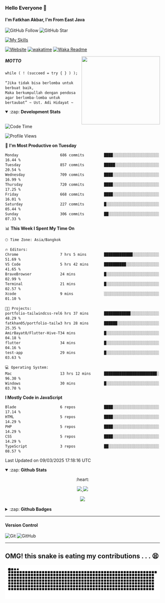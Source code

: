### Hello Everyone 👋

#### I'm Fatkhan Akbar, I'm From East Java

![GitHub Follow](https://img.shields.io/github/followers/fatkhan05.svg?style=social&label=Follow)
![GitHub Star](https://img.shields.io/github/stars/fatkhan05?affiliations=OWNER%2CCOLLABORATOR&style=social&label=Star)

[![My Skills](https://skillicons.dev/icons?i=php,tailwind,js,laravel,vscode,linux,html,nextjs,nginx)](https://skillicons.dev)

[![Website](https://img.shields.io/website?up_message=online&up_color=61DBFB&down_message=online&down_color=FF0000&url=https%3A%2F%2Fportfolio-fatkhan&logo=tailwindcss)](https://fatkhan05.github.io/portfolio-tailwindcss)
[![wakatime](https://wakatime.com/badge/user/bbcd646f-1daf-4865-a20e-46d4c803e6f8.svg)](https://wakatime.com/@bbcd646f-1daf-4865-a20e-46d4c803e6f8)
[![Waka Readme](https://github.com/eby8zevin/eby8zevin/actions/workflows/anmol098.yml/badge.svg)](https://github.com/eby8zevin/eby8zevin/actions/workflows/anmol098.yml)

<img src="https://github.com/eby8zevin/eby8zevin/blob/main/assets/Octocat.png" width="255" height="222" align='right'>

##### MOTTO

```
while ( ! (succeed = try { } ) );

“Jika tidak bisa berlomba untuk berbuat baik,
Maka berkumpullah dengan pendosa
agar berlomba-lomba untuk bertaubat” ~ Ust. Adi Hidayat ~
```

<details open>
  <summary> :zap: <b>Development Stats</b> </summary>  
<br/>
  
<!--START_SECTION:waka-->
![Code Time](http://img.shields.io/badge/Code%20Time-1%2C095%20hrs%2048%20mins-blue)

![Profile Views](http://img.shields.io/badge/Profile%20Views-1-blue)

📅 **I'm Most Productive on Tuesday** 

```text
Monday                   686 commits         ████░░░░░░░░░░░░░░░░░░░░░   16.44 % 
Tuesday                  857 commits         █████░░░░░░░░░░░░░░░░░░░░   20.54 % 
Wednesday                709 commits         ████░░░░░░░░░░░░░░░░░░░░░   16.99 % 
Thursday                 720 commits         ████░░░░░░░░░░░░░░░░░░░░░   17.25 % 
Friday                   668 commits         ████░░░░░░░░░░░░░░░░░░░░░   16.01 % 
Saturday                 227 commits         █░░░░░░░░░░░░░░░░░░░░░░░░   05.44 % 
Sunday                   306 commits         ██░░░░░░░░░░░░░░░░░░░░░░░   07.33 % 
```


📊 **This Week I Spent My Time On** 

```text
🕑︎ Time Zone: Asia/Bangkok

🔥 Editors: 
Chrome                   7 hrs 5 mins        █████████████░░░░░░░░░░░░   51.69 % 
VS Code                  5 hrs 42 mins       ██████████░░░░░░░░░░░░░░░   41.65 % 
BraveBrowser             24 mins             █░░░░░░░░░░░░░░░░░░░░░░░░   02.99 % 
Terminal                 21 mins             █░░░░░░░░░░░░░░░░░░░░░░░░   02.57 % 
Xcode                    9 mins              ░░░░░░░░░░░░░░░░░░░░░░░░░   01.10 % 

🐱‍💻 Projects: 
portfolio-tailwindcss-rel6 hrs 37 mins       ████████████░░░░░░░░░░░░░   48.29 % 
fatkhan05/portfolio-tailw3 hrs 28 mins       ██████░░░░░░░░░░░░░░░░░░░   25.35 % 
AmirBayat0/Flutter-Hive-T34 mins             █░░░░░░░░░░░░░░░░░░░░░░░░   04.18 % 
flutter                  34 mins             █░░░░░░░░░░░░░░░░░░░░░░░░   04.16 % 
test-app                 29 mins             █░░░░░░░░░░░░░░░░░░░░░░░░   03.63 % 

💻 Operating System: 
Mac                      13 hrs 12 mins      ████████████████████████░   96.30 % 
Windows                  30 mins             █░░░░░░░░░░░░░░░░░░░░░░░░   03.70 % 
```

**I Mostly Code in JavaScript** 

```text
Blade                    6 repos             ████░░░░░░░░░░░░░░░░░░░░░   17.14 % 
HTML                     5 repos             ████░░░░░░░░░░░░░░░░░░░░░   14.29 % 
PHP                      5 repos             ████░░░░░░░░░░░░░░░░░░░░░   14.29 % 
CSS                      5 repos             ████░░░░░░░░░░░░░░░░░░░░░   14.29 % 
TypeScript               3 repos             ██░░░░░░░░░░░░░░░░░░░░░░░   08.57 % 
```




 Last Updated on 09/03/2025 17:18:16 UTC
<!--END_SECTION:waka-->

</details>


<details open>
  <summary> :zap: <b>Github Stats</b> </summary>
<p align="center">:heart:</p>
<p align="center"><a href="https://github.com/fatkhan05">
  <img src="https://github-readme-stats.vercel.app/api?username=fatkhan05&show_icons=true&theme=dark&line_height=20">
  <img src="https://github-readme-stats.vercel.app/api/top-langs/?username=fatkhan05&layout=compact&theme=dark">
</a></p>
<p align="center">
  <a href="https://github.com/fatkhan05">
    <img src="https://github-readme-streak-stats.herokuapp.com/?user=eby8zevin&theme=dark"/>
  </a>
</p>
</details>

<details>
  <summary> :zap: <b>Github Badges</b> </summary>
  <br>
  <a href='https://archiveprogram.github.com/'><img src='https://raw.githubusercontent.com/acervenky/animated-github-badges/master/assets/acbadge.gif' width='40' height='40'></a> 
  <a href='https://docs.github.com/en/developers'><img src='https://raw.githubusercontent.com/acervenky/animated-github-badges/master/assets/devbadge.gif' width='40' height='40'></a> 
  <a href='https://github.com/pricing'><img src='https://raw.githubusercontent.com/acervenky/animated-github-badges/master/assets/pro.gif' width='40' height='40'></a> 
  <a href='https://stars.github.com/'><img src='https://raw.githubusercontent.com/acervenky/animated-github-badges/master/assets/starbadge.gif' width='35' height='35'></a> 
  <a href='https://docs.github.com/en/github/supporting-the-open-source-community-with-github-sponsors'><img src='https://raw.githubusercontent.com/acervenky/animated-github-badges/master/assets/sponsorbadge.gif' width='35' height='35'></a>
</details>

<!--
**fatkhan05/fatkhan05** is a ✨ _special_ ✨ repository because its `README.md` (this file) appears on your GitHub profile.

Here are some ideas to get you started:

- 🔭 I’m currently working on ...
- 🌱 I’m currently learning ...
- 👯 I’m looking to collaborate on ...
- 🤔 I’m looking for help with ...
- 💬 Ask me about ...
- 📫 How to reach me: ...
- 😄 Pronouns: ...
- ⚡ Fun fact: ...
-->
---

#### Version Control
![Git](https://img.shields.io/badge/-Git-000?style=for-the-badge&logo=git)
![GitHub](https://img.shields.io/badge/-GitHub-000?style=for-the-badge&logo=github)

---

## OMG! this snake is eating my contributions . . . 😫
<!-- ![snake gif](https://github.com/Sriansh-raj/Sriansh-raj/blob/output/github-contribution-grid-snake.gif) -->
<picture>
  <source media="(prefers-color-scheme: dark)" srcset="https://raw.githubusercontent.com/fatkhan05/fatkhan05/output/github-contribution-grid-snake-dark.svg" />
  <source media="(prefers-color-scheme: light)" srcset="https://raw.githubusercontent.com/fatkhan05/fatkhan05/output/github-contribution-grid-snake.svg" />
  <img alt="github-snake" src="https://raw.githubusercontent.com/fatkhan05/fatkhan05/output/github-contribution-grid-snake.svg" />
</picture>
